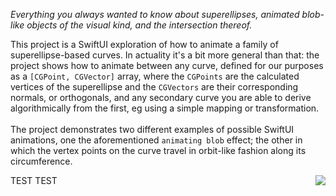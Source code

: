*Everything you always wanted to know about superellipses, animated blob-like objects of the visual kind, and the intersection thereof.*

This project is a SwiftUI exploration of how to animate a family of superellipse-based curves. In actuality it's a bit more general than that: the project shows how to animate between any curve, defined for our purposes as a `[CGPoint, CGVector]` array, where the `CGPoints` are the calculated vertices of the superellipse and the `CGVectors` are their corresponding normals, or orthogonals, and any secondary curve you are able to derive algorithmically from the first, eg using a simple mapping or transformation. 
</br>
</br>
The project demonstrates two different examples of possible SwiftUI animations, one the aforementioned `animating blob` effect; the other in which the vertex points on the curve travel in orbit-like fashion along its circumference.

<img align="right" src="README_resources/Delta-unsmoothed:fixed_5.gif">

TEST TEST

<!-- width="640"> ->

`BezierBlobs` runs on both iPhone and the iPad. The user experience at present is somewhat better on iPad, due to some unresolved issues that occur when changing orientation between landscape and portrait on the phone. To be fixed ...

Enjoy!

